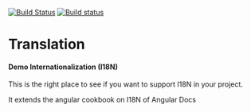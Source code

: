 [![Build Status](https://travis-ci.org/LuigiAndrea/Translation.png?branch=master)](https://travis-ci.org/LuigiAndrea/Translation)
[![Build status](https://ci.appveyor.com/api/projects/status/a35g8upnqiyvl6dr/branch/master?svg=true)](https://ci.appveyor.com/project/LuigiAndrea/Translation)

Translation
===

#### Demo Internationalization (I18N)
This is the right place to see if you want to support I18N in your project.

It extends the angular cookbook on I18N of Angular Docs
